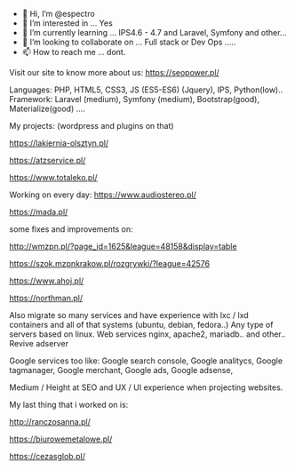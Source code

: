 - 👋 Hi, I’m @espectro
- 👀 I’m interested in ... Yes
- 🌱 I’m currently learning ... IPS4.6 - 4.7 and Laravel, Symfony and other...
- 💞️ I’m looking to collaborate on ... Full stack or Dev Ops .....
- 📫 How to reach me ... dont.

Visit our site to know more about us: https://seopower.pl/

Languages: PHP, HTML5, CSS3, JS (ES5-ES6) (Jquery), IPS, Python(low)..
Framework: Laravel (medium), Symfony (medium), Bootstrap(good), Materialize(good) ....




My projects:
(wordpress and plugins on that)

https://lakiernia-olsztyn.pl/

https://atzservice.pl/

https://www.totaleko.pl/


Working on every day:
https://www.audiostereo.pl/

https://mada.pl/


some fixes and improvements on:

http://wmzpn.pl/?page_id=1625&league=48158&display=table

https://szok.mzpnkrakow.pl/rozgrywki/?league=42576

https://www.ahoj.pl/

https://northman.pl/



Also migrate so many services and have experience with lxc / lxd containers and all of that systems (ubuntu, debian, fedora..)
Any type of servers based on linux. Web services nginx, apache2, mariadb.. and other.. Revive adserver

Google services too like:
Google search console, Google analitycs, Google tagmanager, Google merchant, Google ads, Google adsense,

Medium / Height at SEO and UX / UI experience when projecting websites.



My last thing that i worked on is:


http://ranczosanna.pl/

https://biurowemetalowe.pl/

https://cezasglob.pl/




